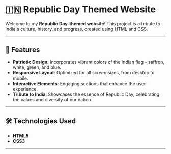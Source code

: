 # 🇮🇳 Republic Day Themed Website  

Welcome to my **Republic Day-themed website**! This project is a tribute to India's culture, history, and progress, created using HTML and CSS.  

---

## 🌟 Features  
- **Patriotic Design**: Incorporates vibrant colors of the Indian flag – saffron, white, green, and blue.  
- **Responsive Layout**: Optimized for all screen sizes, from desktop to mobile.  
- **Interactive Elements**: Engaging sections that enhance the user experience.  
- **Tribute to India**: Showcases the essence of Republic Day, celebrating the values and diversity of our nation.  

---

## 🛠️ Technologies Used  
- **HTML5**  
- **CSS3**  

---


